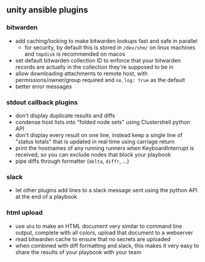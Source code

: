 ## unity ansible plugins

### bitwarden

* add caching/locking to make bitwarden lookups fast and safe in parallel
    * for security, by default this is stored in `/dev/shm/` on linux machines and `tmpdisk` is recommended on macos
* set default bitwarden collection ID to enforce that your bitwarden records are actually in the collection they're supposed to be in
* allow downloading attachments to remote host, with permissions/owner/group required and `no_log: true` as the default
* better error messages

### stdout callback plugins

* don't display duplicate results and diffs
* condense host lists into "folded node sets" using Clustershell python API
* don't display every result on one line, instead keep a single line of "status totals" that is updated in real time using carriage return
* print the hostnames of any running runners when KeyboardInterrupt is received, so you can exclude nodes that block your playbook
* pipe diffs through formatter (`delta`, `diffr`, ...)

### slack

* let other plugins add lines to a slack message sent using the python API at the end of a playbook

### html upload

* use `aha` to make an HTML document very similar to command line output, complete with all colors, upload that document to a webserver
* read bitwarden cache to ensure that no secrets are uploaded
* when combined with diff formatting and slack, this makes it very easy to share the results of your playbook with your team
